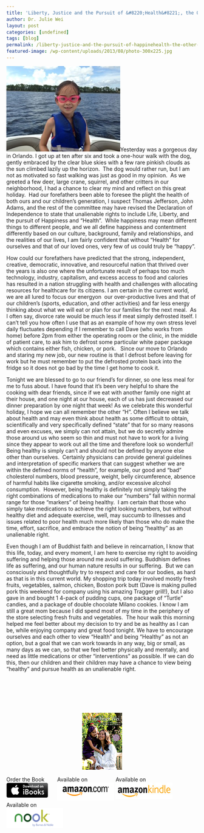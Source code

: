 ```yaml
---
title: 'Liberty, Justice and the Pursuit of &#8220;Health&#8221;, the Other “H”: An Unalienable Right!'
author: Dr. Julie Wei
layout: post
categories: [undefined]
tags: [blog]
permalink: /liberty-justice-and-the-pursuit-of-happinehealth-the-other-h-an-unalienable-right/
featured-image: /wp-content/uploads/2013/08/photo-300x225.jpg
---
```

[<img class="alignleft size-medium wp-image-517" alt="photo" src="/wp-content/uploads/2013/08/photo-300x225.jpg" width="300" height="225" />][1]Yesterday was a gorgeous day in Orlando. I got up at ten after six and took a one-hour walk with the dog, gently embraced by the clear blue skies with a few rare pinkish clouds as the sun climbed lazily up the horizon.  The dog would rather run, but I am not as motivated so fast walking was just as good in my opinion.  As we greeted a few deer, large crane, squirrel, and other critters in our neighborhood, I had a chance to clear my mind and reflect on this great holiday.  Had our forefathers been able to foresee the plight the health of both ours and our children’s generation, I suspect Thomas Jefferson, John Adams, and the rest of the committee may have revised the Declaration of Independence to state that unalienable rights to include Life, Liberty, and the pursuit of Happiness and “Health”.  While happiness may mean different things to different people, and we all define happiness and contentment differently based on our culture, background, family and relationships, and the realities of our lives, I am fairly confident that without “Health” for ourselves and that of our loved ones, very few of us could truly be “happy”.

How could our forefathers have predicted that the strong, independent, creative, democratic, innovative, and resourceful nation that thrived over the years is also one where the unfortunate result of perhaps too much technology, industry, capitalism, and excess access to food and calories has resulted in a nation struggling with health and challenges with allocating resources for healthcare for its citizens. I am certain in the current world, we are all lured to focus our energyon  our over-productive lives and that of our children’s (sports, education, and other activities) and far less energy thinking about what we will eat or plan for our families for the next meal.  As I often say, divorce rate would be much less if meat simply defrosted itself. I can’t tell you how often I use that as an example of how my own stress level daily fluctuates depending if I remember to call Dave (who works from home) before 2pm from either the operating room or the clinic, in the middle of patient care, to ask him to defrost some particular white paper package which contains either fish, chicken, or pork.   Since our move to Orlando and staring my new job, our new routine is that I defrost before leaving for work but he must remember to put the defrosted protein back into the fridge so it does not go bad by the time I get home to cook it.

Tonight we are blessed to go to our friend’s for dinner, so one less meal for me to fuss about. I have found that it’s been very helpful to share the cooking with dear friends, since if we eat with another family one night at their house, and one night at our house, each of us has just decreased our dinner preparation by one night that week! As we celebrate this wonderful holiday, I hope we can all remember the other “H”. Often I believe we talk about health and may even think about health as some difficult to obtain, scientifically and very specifically defined “state” that for so many reasons and even excuses, we simply can not attain, but we do secretly admire those around us who seem so thin and must not have to work for a living since they appear to work out all the time and therefore look so wonderful! Being healthy is simply can’t and should not be defined by anyone else other than ourselves.  Certainly physicians can provide general guidelines and interpretation of specific markers that can suggest whether we are within the defined norms of “health”, for example, our good and “bad” cholesterol numbers, blood pressure, weight, belly circumference, absence of harmful habits like cigarette smoking, and/or excessive alcohol consumption.  However, being healthy is definitely not simply taking the right combinations of medications to make our “numbers” fall within normal range for those “markers” of being healthy.  I am certain that those who simply take medications to achieve the right looking numbers, but without healthy diet and adequate exercise, well, may succumb to illnesses and issues related to poor health much more likely than those who do make the time, effort, sacrifice, and embrace the notion of being “healthy” as an unalienable right.

Even though I am of Buddhist faith and believe in reincarnation, I know that this life, today, and every moment, I am here to exercise my right to avoiding suffering and helping those around me avoid suffering. Buddhism defines life as suffering, and our human nature results in our suffering.  But we can consciously and thoughtfully try to respect and care for our bodies, as hard as that is in this current world. My shopping trip today involved mostly fresh fruits, vegetables, salmon, chicken, Boston pork butt (Dave is making pulled pork this weekend for company using his amazing Tragger grill!), but I also gave in and bought 1 4-pack of pudding cups, one package of “Turtle” candies, and a package of double chocolate Milano cookies. I know I am still a great mom because I did spend most of my time in the periphery of the store selecting fresh fruits and vegetables.  The hour walk this morning helped me feel better about my decision to try and be as healthy as I can be, while enjoying company and great food tonight. We have to encourage ourselves and each other to view “Health” and being “Healthy” as not an option, but a goal that we can work towards in any way, big or small, as many days as we can, so that we feel better physically and mentally, and need as little medications or other “interventions” as possible. If we can do this, then our children and their children may have a chance to view being “healthy” and pursue health as an unalienable right.

&nbsp;

&nbsp;

&nbsp;

<span style="width:105px;display:table;margin:0 auto;"><a href="the-book/"><img src="/wp-content/uploads/2014/04/AHealthierWei_cover_150.png" /></a></span>

<p style="height:80px">
  <span style="width:130px;display:inline-block;vertical-align:top;"> Order the Book <a href="https://itunes.apple.com/us/book/a-healthier-wei/id806784060?ls=1&mt=11#" target="_blank" > <img class="size-full wp-image-944" alt="Apple iBooks" title="Apple iBooks" src="/wp-content/uploads/2014/02/Download_on_iBooks_Badge_US-UK_110x40_090513.png" width="110" height="40" /></a> </span> <span style="width:150px;display:inline-block;vertical-align:top;">Available on <a href="http://amzn.to/1fSNqeb" target="_blank" > <img class="size-full wp-image-945" alt="Amazon.com" title="Amazon.com" src="/wp-content/uploads/2014/02/amazon_com_logo_160.jpg" width="160" height="47" /> </a> </span> <span  style="width:150px;display:inline-block;vertical-align:top;">Available on <a href="http://amzn.to/1eHEfNl" target="_blank" > <img class="size-full wp-image-946" alt="Amazon Kindle" title="Amazon Kindle" src="/wp-content/uploads/2014/02/kindle_logo_160.jpg" width="160" height="43" /> </a> </span> <span style="width:150px;display:inline-block;vertical-align:top;">Available on <a href="http://www.barnesandnoble.com/w/a-healthier-wei-julie-wei/1118260302?ean=2940148244592&itm=1&usri=2940148244592" target="_blank" > <img class="size-full wp-image-947" alt="Nook" title="Nook" src="/wp-content/uploads/2014/02/nook_logo_160.png" width="160" height="52" /></a> </span>
</p>



 [1]: wp-content/uploads/2013/07/photo.jpg
 [2]: the-book